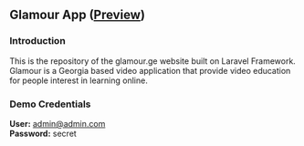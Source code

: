 ## Glamour App ([Preview](https://glamour.ge/))

### Introduction

This is the repository of the glamour.ge website built on Laravel Framework. Glamour is a Georgia based video application that provide video education for people interest in learning online.

### Demo Credentials

**User:** admin@admin.com  
**Password:** secret

